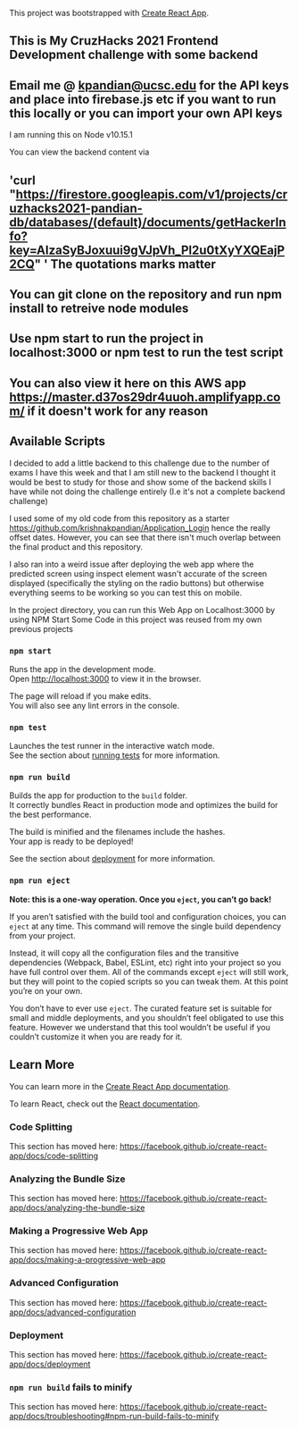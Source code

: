 This project was bootstrapped with [Create React App](https://github.com/facebook/create-react-app).

## This is My CruzHacks 2021 Frontend Development challenge with some backend
## Email me @ kpandian@ucsc.edu for the API keys and place into firebase.js etc if you want to run this locally or you can import your own API keys
I am running this on Node v10.15.1

You can view the backend content via
## 'curl "https://firestore.googleapis.com/v1/projects/cruzhacks2021-pandian-db/databases/(default)/documents/getHackerInfo?key=AIzaSyBJoxuui9gVJpVh_Pl2u0tXyYXQEajP2CQ" ' The quotations marks matter

## You can git clone on the repository and run npm install to retreive node modules
## Use npm start to run the project in localhost:3000 or npm test to run the test script
## You can also view it here on this AWS app https://master.d37os29dr4uuoh.amplifyapp.com/ if it doesn't work for any reason
## Available Scripts

I decided to add a little backend to this challenge due to the number of exams I have this week and that I am still new to the backend I thought it would be best to study for those and show some of the backend skills I have while not doing the challenge entirely (I.e it's not a complete backend challenge)

I used some of my old code from this repository as a starter
https://github.com/krishnakpandian/Application_Login hence the really offset dates. However, you can see that there isn't much overlap between the final product and this repository.

I also ran into a weird issue after deploying the web app where the predicted screen using inspect element wasn't accurate of the screen displayed (specifically the styling on the radio buttons) but otherwise everything seems to be working so you can test this on mobile.

In the project directory, you can run this Web App on Localhost:3000 by using NPM Start
Some Code in this project was reused from my own previous projects
### `npm start`

Runs the app in the development mode.<br />
Open [http://localhost:3000](http://localhost:3000) to view it in the browser.

The page will reload if you make edits.<br />
You will also see any lint errors in the console.

### `npm test`

Launches the test runner in the interactive watch mode.<br />
See the section about [running tests](https://facebook.github.io/create-react-app/docs/running-tests) for more information.

### `npm run build`

Builds the app for production to the `build` folder.<br />
It correctly bundles React in production mode and optimizes the build for the best performance.

The build is minified and the filenames include the hashes.<br />
Your app is ready to be deployed!

See the section about [deployment](https://facebook.github.io/create-react-app/docs/deployment) for more information.

### `npm run eject`

**Note: this is a one-way operation. Once you `eject`, you can’t go back!**

If you aren’t satisfied with the build tool and configuration choices, you can `eject` at any time. This command will remove the single build dependency from your project.

Instead, it will copy all the configuration files and the transitive dependencies (Webpack, Babel, ESLint, etc) right into your project so you have full control over them. All of the commands except `eject` will still work, but they will point to the copied scripts so you can tweak them. At this point you’re on your own.

You don’t have to ever use `eject`. The curated feature set is suitable for small and middle deployments, and you shouldn’t feel obligated to use this feature. However we understand that this tool wouldn’t be useful if you couldn’t customize it when you are ready for it.

## Learn More

You can learn more in the [Create React App documentation](https://facebook.github.io/create-react-app/docs/getting-started).

To learn React, check out the [React documentation](https://reactjs.org/).

### Code Splitting

This section has moved here: https://facebook.github.io/create-react-app/docs/code-splitting

### Analyzing the Bundle Size

This section has moved here: https://facebook.github.io/create-react-app/docs/analyzing-the-bundle-size

### Making a Progressive Web App

This section has moved here: https://facebook.github.io/create-react-app/docs/making-a-progressive-web-app

### Advanced Configuration

This section has moved here: https://facebook.github.io/create-react-app/docs/advanced-configuration

### Deployment

This section has moved here: https://facebook.github.io/create-react-app/docs/deployment

### `npm run build` fails to minify

This section has moved here: https://facebook.github.io/create-react-app/docs/troubleshooting#npm-run-build-fails-to-minify
